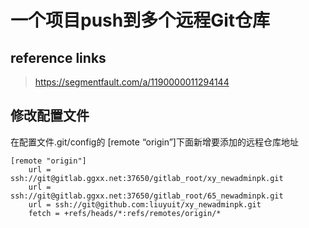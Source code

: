 # 一个项目push到多个远程Git仓库

## reference links

> https://segmentfault.com/a/1190000011294144

## 修改配置文件

在配置文件.git/config的 [remote “origin”]下面新增要添加的远程仓库地址

```
[remote "origin"]
	url = ssh://git@gitlab.ggxx.net:37650/gitlab_root/xy_newadminpk.git
	url = ssh://git@gitlab.ggxx.net:37650/gitlab_root/65_newadminpk.git
	url = ssh://git@github.com:liuyuit/xy_newadminpk.git
	fetch = +refs/heads/*:refs/remotes/origin/*
```

